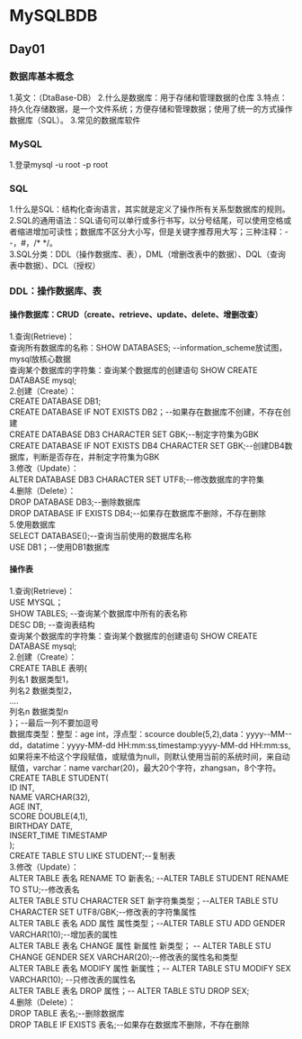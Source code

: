# MySQLBDB
## Day01
### 数据库基本概念
1.英文：（DtaBase-DB）
2.什么是数据库：用于存储和管理数据的仓库
3.特点：持久化存储数据，是一个文件系统；方便存储和管理数据；使用了统一的方式操作数据库（SQL）。
3.常见的数据库软件
### MySQL
1.登录mysql -u root -p root

### SQL
1.什么是SQL：结构化查询语言，其实就是定义了操作所有关系型数据库的规则。<br>
2.SQL的通用语法：SQL语句可以单行或多行书写，以分号结尾，可以使用空格或者缩进增加可读性；数据库不区分大小写，但是关键字推荐用大写；三种注释：--，#，/* */。<br>
3.SQL分类：DDL（操作数据库、表），DML（增删改表中的数据）、DQL（查询表中数据）、DCL（授权）<br>
### DDL：操作数据库、表
#### 操作数据库：CRUD（create、retrieve、update、delete、增删改查）
1.查询(Retrieve)：<br>
查询所有数据库的名称：SHOW DATABASES; --information_scheme放试图，mysql放核心数据<br>
查询某个数据库的字符集：查询某个数据库的创建语句 SHOW CREATE DATABASE mysql;<br>
2.创建（Create）：<br>
CREATE DATABASE DB1;<br>
CREATE DATABASE IF NOT EXISTS DB2；--如果存在数据库不创建，不存在创建<br>
CREATE DATABASE DB3 CHARACTER SET GBK;--制定字符集为GBK<br>
CREATE DATABASE IF NOT EXISTS DB4 CHARACTER SET GBK;--创建DB4数据库，判断是否存在，并制定字符集为GBK<br>
3.修改（Update）：<br>
ALTER DATABASE DB3 CHARACTER SET UTF8;--修改数据库的字符集<br>
4.删除（Delete）：<br>
DROP DATABASE DB3;--删除数据库<br>
DROP DATABASE IF EXISTS DB4;--如果存在数据库不删除，不存在删除<br>
5.使用数据库<br>
SELECT DATABASE();--查询当前使用的数据库名称<br>
USE DB1；--使用DB1数据库<br>
            
#### 操作表
1.查询(Retrieve)：<br>
USE MYSQL；<br>
SHOW TABLES; --查询某个数据库中所有的表名称<br>
DESC DB; --查询表结构<br>
查询某个数据库的字符集：查询某个数据库的创建语句 SHOW CREATE DATABASE mysql;<br>
2.创建（Create）：<br>
CREATE TABLE 表明{<br>
    列名1 数据类型1，<br>
    列名2 数据类型2，<br>
    ....<br>
    列名n 数据类型n<br>
    }；--最后一列不要加逗号<br>
数据库类型：整型：age int，浮点型：scource double(5,2),data：yyyy--MM--dd，datatime：yyyy-MM-dd HH:mm:ss,timestamp:yyyy-MM-dd HH:mm:ss,如果将来不给这个字段赋值，或赋值为null，则默认使用当前的系统时间，来自动赋值，varchar：name varchar(20)，最大20个字符，zhangsan，8个字符。<br>
CREATE TABLE STUDENT(<br>
    ID INT,<br>
    NAME VARCHAR(32),<br>
    AGE INT,<br>
    SCORE DOUBLE(4,1),<br>
    BIRTHDAY DATE,<br>
    INSERT_TIME TIMESTAMP<br>
);<br>
CREATE TABLE STU LIKE STUDENT;--复制表<br>
3.修改（Update）：<br>
ALTER TABLE 表名 RENAME TO 新表名; --ALTER TABLE STUDENT RENAME TO STU;--修改表名<br>
ALTER TABLE STU CHARACTER SET 新字符集类型；--ALTER TABLE STU CHARACTER SET UTF8/GBK;--修改表的字符集属性<br>
ALTER TABLE 表名 ADD 属性 属性类型；--ALTER TABLE STU ADD GENDER VARCHAR(10);--增加表的属性<br>
ALTER TABLE 表名 CHANGE 属性 新属性 新类型； -- ALTER TABLE STU CHANGE GENDER SEX VARCHAR(20);--修改表的属性名和类型<br>
ALTER TABLE 表名 MODIFY 属性 新属性；-- ALTER TABLE STU MODIFY SEX VARCHAR(10); --只修改表的属性名<br>
ALTER TABLE 表名 DROP 属性；-- ALTER TABLE STU DROP SEX;<br>
4.删除（Delete）：<br>
DROP TABLE 表名;--删除数据库<br>
DROP TABLE IF EXISTS 表名;--如果存在数据库不删除，不存在删除<br>
